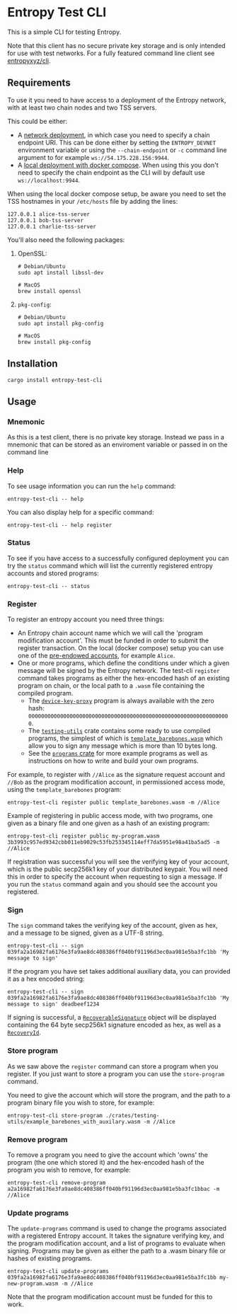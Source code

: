 # Entropy Test CLI

This is a simple CLI for testing Entropy.

Note that this client has no secure private key storage and is only intended for use with test
networks. For a fully featured command line client see [entropyxyz/cli](https://github.com/entropyxyz/cli).

## Requirements

To use it you need to have access to a deployment of the Entropy network, with at least two chain
nodes and two TSS servers.

This could be either:

- A [network deployment](https://github.com/entropyxyz/meta/wiki/New-Entropy-network-deployment-runbook), in
which case you need to specify a chain endpoint URI. This can be done either by setting the
`ENTROPY_DEVNET` environment variable or using the `--chain-endpoint` or `-c` command line argument
to for example `ws://54.175.228.156:9944`.
- A [local deployment with docker compose](https://github.com/entropyxyz/meta/wiki/Local-devnet).
  When using this you don't need to specify the chain endpoint as the CLI will by default use
  `ws://localhost:9944`.

When using the local docker compose setup, be aware you need to set the TSS hostnames in your
`/etc/hosts` file by adding the lines:

```
127.0.0.1 alice-tss-server
127.0.0.1 bob-tss-server
127.0.0.1 charlie-tss-server
```

You'll also need the following packages:

1. OpenSSL:

    ```shell
    # Debian/Ubuntu
    sudo apt install libssl-dev
    ```

    ```shell
    # MacOS
    brew install openssl
    ```

2. `pkg-config`:

    ```shell
    # Debian/Ubuntu
    sudo apt install pkg-config
    ```

    ```shell
    # MacOS
    brew install pkg-config
    ```

## Installation

`cargo install entropy-test-cli`

## Usage

### Mnemonic

As this is a test client, there is no private key storage. Instead we pass in a mnemonic that can be stored as an enviroment variable or passed in on the command line

### Help

To see usage information you can run the `help` command:

`entropy-test-cli -- help`

You can also display help for a specific command:

`entropy-test-cli -- help register`

### Status

To see if you have access to a successfully configured deployment you can try the `status` command
which will list the currently registered entropy accounts and stored programs:

`entropy-test-cli -- status`

### Register

To register an entropy account you need three things:
- An Entropy chain account name which we will call the 'program modification account'. This must be funded
  in order to submit the register transaction. On the local (docker compose) setup you can use one of the
  [pre-endowed accounts](https://github.com/entropyxyz/entropy-core/blob/master/node/cli/src/endowed_accounts.rs),
  for example `Alice`.
- One or more programs, which define the conditions under which a given message will be signed by
  the Entropy network. The test-cli `register` command takes programs as either the hex-encoded hash
  of an existing program on chain, or the local path to a `.wasm` file containing the compiled
  program.
  - The [`device-key-proxy`](https://github.com/entropyxyz/programs/blob/master/examples/device-key-proxy/src/lib.rs)
    program is always available with the zero hash: `0000000000000000000000000000000000000000000000000000000000000000`.
  - The [`testing-utils`](https://github.com/entropyxyz/entropy-core/tree/master/crates/testing-utils)
    crate contains some ready to use compiled programs, the simplest of which is
    [`template_barebones.wasm`](https://github.com/entropyxyz/entropy-core/blob/master/crates/testing-utils/template_barebones.wasm)
    which allow you to sign any message which is more than 10 bytes long.
  - See the [`programs` crate](https://github.com/entropyxyz/programs) for more example programs as well as
    instructions on how to write and build your own programs.

For example, to register with `//Alice` as the signature request account and `//Bob` as the program
modification account, in permissioned access mode, using the `template_barebones` program:

`entropy-test-cli register public template_barebones.wasm -m //Alice`

Example of registering in public access mode, with two programs, one given as a binary file and one
given as a hash of an existing program:

`entropy-test-cli register public my-program.wasm 3b3993c957ed9342cbb011eb9029c53fb253345114eff7da5951e98a41ba5ad5 -m //Alice`

If registration was successful you will see the verifying key of your account, which is the public
secp256k1 key of your distributed keypair. You will need this in order to specify the account when
requesting to sign a message. If you run the `status` command again and you should see the account
you registered.

### Sign

The `sign` command takes the verifying key of the account, given as hex, and a message to be signed,
given as a UTF-8 string.

`entropy-test-cli -- sign 039fa2a16982fa6176e3fa9ae8dc408386ff040bf91196d3ec0aa981e5ba3fc1bb 'My message to sign'`

If the program you have set takes additional auxiliary data, you can provided it as a hex encoded
string:

`entropy-test-cli -- sign 039fa2a16982fa6176e3fa9ae8dc408386ff040bf91196d3ec0aa981e5ba3fc1bb 'My message to sign' deadbeef1234`

If signing is successful, a [`RecoverableSignature`](https://docs.rs/synedrion/latest/synedrion/struct.RecoverableSignature.html)
object will be displayed containing the 64 byte secp256k1 signature encoded as hex, as well as a [`RecoveryId`](https://docs.rs/synedrion/latest/synedrion/ecdsa/struct.RecoveryId.html).

### Store program

As we saw above the `register` command can store a program when you register. If you just want to store
a program you can use the `store-program` command.

You need to give the account which will store the program, and the path to a program binary file you
wish to store, for example:

`entropy-test-cli store-program ./crates/testing-utils/example_barebones_with_auxilary.wasm -m //Alice`

### Remove program

To remove a program you need to give the account which 'owns' the program (the one which stored it)
and the hex-encoded hash of the program you wish to remove, for example:

`entropy-test-cli remove-program a2a16982fa6176e3fa9ae8dc408386ff040bf91196d3ec0aa981e5ba3fc1bbac -m //Alice`

### Update programs

The `update-programs` command is used to change the programs associated with a registered Entropy
account. It takes the signature verifying key, and the program modification account, and a list of
programs to evaluate when signing. Programs may be given as either the path to a .wasm binary file
or hashes of existing programs.

`entropy-test-cli update-programs 039fa2a16982fa6176e3fa9ae8dc408386ff040bf91196d3ec0aa981e5ba3fc1bb my-new-program.wasm -m //Alice`

Note that the program modification account must be funded for this to work.
